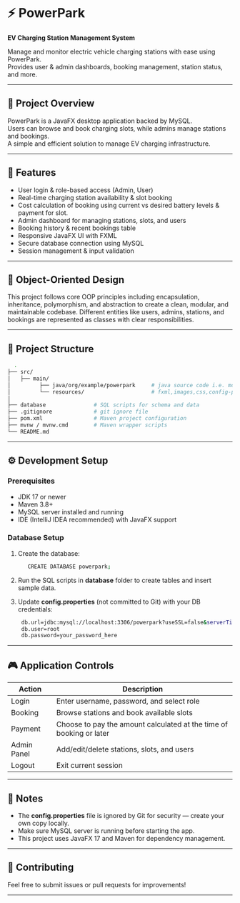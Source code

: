 # ⚡ PowerPark  
**EV Charging Station Management System**

Manage and monitor electric vehicle charging stations with ease using PowerPark.  
Provides user & admin dashboards, booking management, station status, and more.

---

## 📜 Project Overview  
PowerPark is a JavaFX desktop application backed by MySQL.  
Users can browse and book charging slots, while admins manage stations and bookings.  
A simple and efficient solution to manage EV charging infrastructure.

---

## 🎯 Features  
- User login & role-based access (Admin, User)  
- Real-time charging station availability & slot booking
- Cost calculation of booking using current vs desired battery levels & payment for slot. 
- Admin dashboard for managing stations, slots, and users  
- Booking history & recent bookings table  
- Responsive JavaFX UI with FXML  
- Secure database connection using MySQL  
- Session management & input validation

---

## 🧱 Object-Oriented Design

This project follows core OOP principles including encapsulation, inheritance, polymorphism, and abstraction to create a clean, modular, and maintainable codebase. Different entities like users, admins, stations, and bookings are represented as classes with clear responsibilities.

---

## 📂 Project Structure  
```bash
  .
├── src/
│   ├── main/           
│         ├── java/org/example/powerpark     # java source code i.e. model, business logic etc.
│         └── resources/                     # fxml,images,css,config-properties
│
├── database               # SQL scripts for schema and data
├── .gitignore             # git ignore file
├── pom.xml                # Maven project configuration
├── mvnw / mvnw.cmd        # Maven wrapper scripts
└── README.md
```
---

## ⚙️ Development Setup

### Prerequisites  
- JDK 17 or newer  
- Maven 3.8+  
- MySQL server installed and running  
- IDE (IntelliJ IDEA recommended) with JavaFX support  

### Database Setup  
1. Create the database:
     ```bash 
        CREATE DATABASE powerpark;
      ```
2. Run the SQL scripts in **database** folder to create tables and insert sample data.

3. Update **config.properties** (not committed to Git) with your DB credentials:
     ```bash
      db.url=jdbc:mysql://localhost:3306/powerpark?useSSL=false&serverTimezone=UTC
      db.user=root
      db.password=your_password_here
      ```

--- 

## 🎮 Application Controls

| Action                | Description                                |
|-----------------------|--------------------------------------------|
| Login                 | Enter username, password, and select role |
| Booking               | Browse stations and book available slots  |
| Payment               | Choose to pay the amount calculated at the time of booking or later |
| Admin Panel           | Add/edit/delete stations, slots, and users|
| Logout                | Exit current session                       |

---

## 📢 Notes  
- The **config.properties** file is ignored by Git for security — create your own copy locally.  
- Make sure MySQL server is running before starting the app.  
- This project uses JavaFX 17 and Maven for dependency management.

---

## 🤝 Contributing  
Feel free to submit issues or pull requests for improvements!

---
